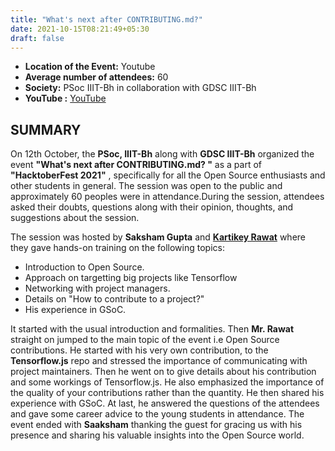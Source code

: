 ```yaml
---
title: "What's next after CONTRIBUTING.md?"
date: 2021-10-15T08:21:49+05:30
draft: false
---
```


-    **Location of the Event:** Youtube
-    **Average number of attendees:** 60
-    **Society:** PSoc IIIT-Bh in collaboration with GDSC IIIT-Bh
-    **YouTube :** [YouTube](https://www.youtube.com/watch?v=xZ_-Mw3KfRg)

## SUMMARY

On 12th October, the **PSoc, IIIT-Bh** along with **GDSC IIIT-Bh** organized the event **"What's next after CONTRIBUTING.md? "**  as a part of **"HacktoberFest 2021"** , specifically for all the Open Source enthusiasts and other students in general. The session was open to the public and approximately 60 peoples were in attendance.During the session, attendees asked their doubts, questions along with their opinion, thoughts, and suggestions about the session.


The session was hosted by **Saksham Gupta** and **[Kartikey Rawat](https://github.com/carrycooldude)**  where they gave hands-on training on the following topics:


- Introduction to Open Source.
- Approach on targetting  big projects like Tensorflow
- Networking with project managers.
- Details on "How to contribute to a project?" 
- His experience in GSoC.



It started with the usual introduction and formalities. Then **Mr. Rawat** straight on jumped to the main topic of the event i.e Open Source contributions. He started with his very own contribution, to the **Tensorflow.js** repo and stressed the importance of communicating with project maintainers. Then he went on to give details about his contribution and some workings of Tensorflow.js. He also emphasized the importance of the quality of your contributions rather than the quantity. He then shared his experience with GSoC. At last, he answered the questions of the attendees and gave some career advice to the young students in attendance. The event ended with **Saaksham** thanking the guest for gracing us with his presence and sharing his valuable insights into the Open Source world.
